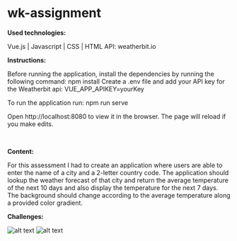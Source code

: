# wk-assignment

<b>Used technologies:</b>

Vue.js | Javascript | CSS | HTML
API: weatherbit.io 

<b>Instructions:</b>

Before running the application, install the dependencies by running the following command: npm install
Create a .env file and add your API key for the Weatherbit api: VUE_APP_APIKEY=yourKey

To run the application run: npm run serve

Open http://localhost:8080 to view it in the browser. The page will reload if you make edits.

<br/>

<b>Content:</b>

For this assessment I had to create an application where users are able to enter the name of a city and a 2-letter country code. The application should lookup the weather forecast of that city and return the average temperature of the next 10 days and also display the temperature for the next 7 days. The background should change according to the average temperature along a provided color gradient. 

<b>Challenges:</b>

![alt text](https://res.cloudinary.com/dwnm4mxrr/image/upload/v1592917680/screenshots/wk/wk-empty_kpozhe.png)
![alt text](https://res.cloudinary.com/dwnm4mxrr/image/upload/v1592917680/screenshots/wk/wk-citySelected_ruxuno.png)

